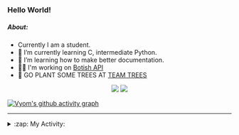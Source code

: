 ### Hello World!

##### About:
- Currently I am a student.
- 🌱 I’m currently learning C, intermediate Python.
- 🌱 I’m learning how to make better documentation.
- 👨‍💻 I'm working on [Botish API](https://github.com/Vyvy-vi/api)
- 🌱 GO PLANT SOME TREES AT [TEAM TREES](https://teamtrees.org/)

<p align="center">
  <a href="https://twitter.com/Vyvy_viM"><img target="_blank" src="https://img.shields.io/badge/twitter%20@Vyvy_viM-0D95E8?style=for-the-badge&logo=twitter&logoColor=white"/></a> 
  <a href="https://vyvy-vi.github.io/portfolio"><img target="_blank" src="https://img.shields.io/badge/-I_love_open_source-green?style=for-the-badge&logo=github&logoColor=black"/></a> 
</p>

[![Vyom's github activity graph](https://activity-graph.herokuapp.com/graph?username=Vyvy-vi)](https://github.com/ashutosh00710/github-readme-activity-graph)

---
<details>
  <summary>:zap: My Activity:</summary>
  
<!--START_SECTION:waka-->
![Code Time](http://img.shields.io/badge/Code%20Time-710%20hrs%204%20mins-blue)

**I'm a Night 🦉** 

```text
🌞 Morning    54 commits     ██░░░░░░░░░░░░░░░░░░░░░░░   7.62% 
🌆 Daytime    173 commits    ██████░░░░░░░░░░░░░░░░░░░   24.4% 
🌃 Evening    242 commits    ████████░░░░░░░░░░░░░░░░░   34.13% 
🌙 Night      240 commits    ████████░░░░░░░░░░░░░░░░░   33.85%

```
📅 **I'm Most Productive on Sunday** 

```text
Monday       72 commits     ██░░░░░░░░░░░░░░░░░░░░░░░   10.16% 
Tuesday      115 commits    ████░░░░░░░░░░░░░░░░░░░░░   16.22% 
Wednesday    113 commits    ████░░░░░░░░░░░░░░░░░░░░░   15.94% 
Thursday     96 commits     ███░░░░░░░░░░░░░░░░░░░░░░   13.54% 
Friday       79 commits     ██░░░░░░░░░░░░░░░░░░░░░░░   11.14% 
Saturday     83 commits     ███░░░░░░░░░░░░░░░░░░░░░░   11.71% 
Sunday       151 commits    █████░░░░░░░░░░░░░░░░░░░░   21.3%

```


📊 **This Week I Spent My Time On** 

```text
🔥 Editors: 
VS Code                  10 hrs 19 mins      ████████████████████████░   95.58% 
Vim                      28 mins             █░░░░░░░░░░░░░░░░░░░░░░░░   4.42%

🐱‍💻 Projects: 
praise_backend_js        4 hrs 54 mins       ███████████░░░░░░░░░░░░░░   45.44% 
onboarding-bot           3 hrs 15 mins       ███████░░░░░░░░░░░░░░░░░░   30.25% 
Unknown Project          1 hr 45 mins        ████░░░░░░░░░░░░░░░░░░░░░   16.24% 
discord-bot-army         43 mins             █░░░░░░░░░░░░░░░░░░░░░░░░   6.66% 
TEC-welcome-bot          5 mins              ░░░░░░░░░░░░░░░░░░░░░░░░░   0.92%

```


 Last Updated on 06/04/2022 07:04:43 UTC
<!--END_SECTION:waka-->
</details>
